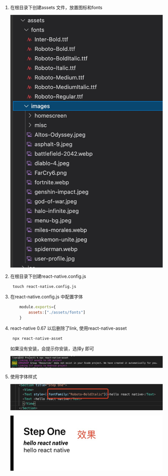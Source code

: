 1. 在根目录下创建assets 文件，放置图标和fonts

     ![image](../assets/52.jpg)

2. 在根目录下创建react-native.config.js

        touch react-native.config.js

3. 在react-native.config.js 中配置字体

    ```javascript
        module.exports={
            assets:["./assets/fonts"]
        }
    ```

4. react-native 0.67 以后删除了link, 使用react-native-asset 

        npx react-native-asset

    如果没有安装，会提示你安装，选择y 即可

    ![image](../assets/53.jpg)

5. 使用字体样式

    ![image](../assets/54.jpg)

    ![image](../assets/55.jpg)